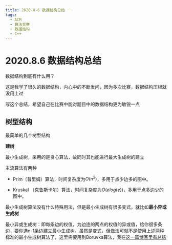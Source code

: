 ```yaml
---
title: 2020-8-6 数据结构总结 一
tags:
  - ACM
  - 算法竞赛
  - 数据结构
  - C++
---
```


# 2020.8.6 数据结构总结

数据结构到底有什么用？

这是我学了很久的数据结构，内心中的不断发问，因为多次比赛，数据结构压根就没用上过

写这个总结，希望自己在比赛中能对题目中的数据结构更为敏锐一点

## 树型结构

最简单的几个树型结构

**建树**

最小生成树，采用的是贪心算法，故同时其也能进行最大生成树的建立

主流算法有两种

- Prim（普里姆）算法，时间复杂度为$O(n^2)$，多用于点少边多的图中。

- Kruskal （克鲁斯卡尔）算法，时间复杂度为$O(elog(e))$，多用于点多边少的图中。

最小生成树算法没有什么特殊用法，但是最小生成树有很多变式，就比如**最小异或生成树**

最小异或生成树：即每条边的权值，为边连的两点的权值的异或值，给你很多条边，要你选n-1条边建立最小生成树，虽然是变式，但做法可就不是使用上述两种标准的最小生成树算法了，这里需要用到Boruvka算法，我在[这一篇博客里有总结](https://www.joderider.cn/_posts/2020-07-30-Boruvka算法/)
